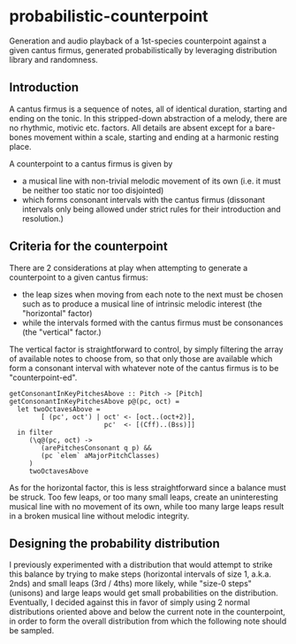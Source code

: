 # probabilistic-counterpoint

Generation and audio playback of a 1st-species counterpoint against a given cantus firmus, generated probabilistically by leveraging distribution library and randomness.

## Introduction

A cantus firmus is a sequence of notes, all of identical duration, starting and ending on the tonic. In this stripped-down abstraction of a melody, there are no rhythmic, motivic etc. factors. All details are absent except for a bare-bones movement within a scale, starting and ending at a harmonic resting place.

A counterpoint to a cantus firmus is given by
* a musical line with non-trivial melodic movement of its own (i.e. it must be neither too static nor too disjointed)
* which forms consonant intervals with the cantus firmus (dissonant intervals only being allowed under strict rules for their introduction and resolution.)

## Criteria for the counterpoint

There are 2 considerations at play when attempting to generate a counterpoint to a given cantus firmus:
* the leap sizes when moving from each note to the next must be chosen such as to produce a musical line of intrinsic melodic interest (the "horizontal" factor)
* while the intervals formed with the cantus firmus must be consonances (the "vertical" factor.)

The vertical factor is straightforward to control, by simply filtering the array of available notes to choose from, so that only those are available which form a consonant interval with whatever note of the cantus firmus is to be "counterpoint-ed". 

```
getConsonantInKeyPitchesAbove :: Pitch -> [Pitch]
getConsonantInKeyPitchesAbove p@(pc, oct) =
  let twoOctavesAbove =
        [ (pc', oct') | oct' <- [oct..(oct+2)],
                        pc'  <- [(Cff)..(Bss)]]
  in filter
     (\q@(pc, oct) ->
        (arePitchesConsonant q p) &&
        (pc `elem` aMajorPitchClasses)
     )
     twoOctavesAbove
```

As for the horizontal factor, this is less straightforward since a balance must be struck. Too few leaps, or too many small leaps, create an uninteresting musical line with no movement of its own, while too many large leaps result in a broken musical line without melodic integrity.

## Designing the probability distribution

I previously experimented with a distribution that would attempt to strike this balance by trying to make steps (horizontal intervals of size 1, a.k.a. 2nds) and small leaps (3rd / 4ths) more likely, while "size-0 steps" (unisons) and large leaps would get small probabilities on the distribution. Eventually, I decided against this in favor of simply using 2 normal distributions oriented above and below the current note in the counterpoint, in order to form the overall distribution from which the following note should be sampled.